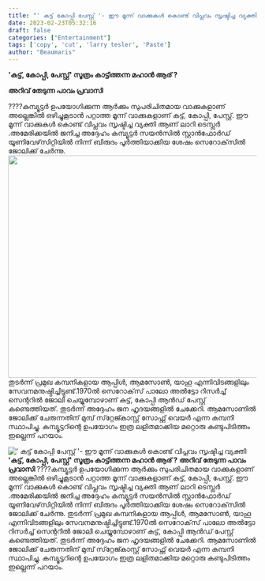 ```yaml
---
title: "' കട്ട് കോപ്പി പേസ്റ്റ് '- ഈ മൂന്ന് വാക്കുകള്‍ കൊണ്ട് വിപ്ലവം സൃഷ്ടിച്ച വ്യക്തി"
date: 2023-02-23T05:32:16
draft: false
categories: ["Entertainment"]
tags: ['copy', 'cut', 'larry tesler', 'Paste']
author: "Beaumaris"
---
```


<strong>'കട്ട്, കോപ്പി, പേസ്റ്റ്' സൂത്രം കാട്ടിത്തന്ന മഹാന്‍ ആര് ?</strong>

<strong>അറിവ് തേടുന്ന പാവം പ്രവാസി</strong>

????കമ്പ്യൂട്ടര്‍ ഉപയോഗിക്കുന്ന ആര്‍ക്കും സുപരിചിതമായ വാക്കുകളാണ് അല്ലെങ്കില്‍ ഒഴിച്ചുകൂടാന്‍ പറ്റാത്ത മൂന്ന് വാക്കുകളാണ് കട്ട്, കോപ്പി, പേസ്റ്റ്. ഈ മൂന്ന് വാക്കുകള്‍ കൊണ്ട് വിപ്ലവം സൃഷ്ടിച്ച വ്യക്തി ആണ് ലാറി ടെസ്ലര്‍ .അമേരിക്കയില്‍ ജനിച്ച അദ്ദേഹം കമ്പ്യൂട്ടര്‍ സയന്‍സില്‍ സ്റ്റാന്‍ഫോര്‍ഡ് യൂണിവേഴ്‌സിറ്റിയില്‍ നിന്ന് ബിരുദം പൂര്‍ത്തിയാക്കിയ ശേഷം സെറോക്‌സില്‍ ജോലിക്ക് ചേര്‍ന്നു. <img class="size-large wp-image-384879 aligncenter" src="https://cdn.boolokam.com/articles/2023/02/qeee-1-1024x576.jpg" alt="" width="800" height="450" />തുടര്‍ന്ന് പ്രമുഖ കമ്പനികളായ ആപ്പിള്‍, ആമസോണ്‍, യാഹൂ എന്നിവിടങ്ങളിലും സേവനമനുഷ്ഠിച്ചിട്ടുണ്ട്.1970ല്‍ സെറോക്‌സ് പാലോ അല്‍ട്ടോ റിസര്‍ച്ച് സെന്ററില്‍ ജോലി ചെയ്യുമ്പോഴാണ് കട്ട്, കോപ്പി ആന്‍ഡ് പേസ്റ്റ് കണ്ടെത്തിയത്. തുടര്‍ന്ന് അദ്ദേഹം ജന ഹൃദയങ്ങളില്‍ ചേക്കേറി. ആമസോണില്‍ ജോലിക്ക് ചേരുന്നതിന് മുമ്പ് സ്‌റ്റേജ്കാസ്റ്റ് സോഫ്റ്റ് വെയര്‍ എന്ന കമ്പനി സ്ഥാപിച്ചു. കമ്പ്യൂട്ടറിന്റെ ഉപയോഗം ഇത്ര ലളിതമാക്കിയ മറ്റൊരു കണ്ടുപിടിത്തം ഇല്ലെന്ന് പറയാം.


![' കട്ട് കോപ്പി പേസ്റ്റ് '- ഈ മൂന്ന് വാക്കുകള്‍ കൊണ്ട് വിപ്ലവം സൃഷ്ടിച്ച വ്യക്തി](https://cdn.boolokam.com/articles/2023/02/qeee-1-1024x576.jpg)**'കട്ട്, കോപ്പി, പേസ്റ്റ്' സൂത്രം കാട്ടിത്തന്ന മഹാന്‍ ആര് ?** **അറിവ് തേടുന്ന പാവം പ്രവാസി** ????കമ്പ്യൂട്ടര്‍ ഉപയോഗിക്കുന്ന ആര്‍ക്കും സുപരിചിതമായ വാക്കുകളാണ് അല്ലെങ്കില്‍ ഒഴിച്ചുകൂടാന്‍ പറ്റാത്ത മൂന്ന് വാക്കുകളാണ് കട്ട്, കോപ്പി, പേസ്റ്റ്. ഈ മൂന്ന് വാക്കുകള്‍ കൊണ്ട് വിപ്ലവം സൃഷ്ടിച്ച വ്യക്തി ആണ് ലാറി ടെസ്ലര്‍ .അമേരിക്കയില്‍ ജനിച്ച അദ്ദേഹം കമ്പ്യൂട്ടര്‍ സയന്‍സില്‍ സ്റ്റാന്‍ഫോര്‍ഡ് യൂണിവേഴ്‌സിറ്റിയില്‍ നിന്ന് ബിരുദം പൂര്‍ത്തിയാക്കിയ ശേഷം സെറോക്‌സില്‍ ജോലിക്ക് ചേര്‍ന്നു. തുടര്‍ന്ന് പ്രമുഖ കമ്പനികളായ ആപ്പിള്‍, ആമസോണ്‍, യാഹൂ എന്നിവിടങ്ങളിലും സേവനമനുഷ്ഠിച്ചിട്ടുണ്ട്.1970ല്‍ സെറോക്‌സ് പാലോ അല്‍ട്ടോ റിസര്‍ച്ച് സെന്ററില്‍ ജോലി ചെയ്യുമ്പോഴാണ് കട്ട്, കോപ്പി ആന്‍ഡ് പേസ്റ്റ് കണ്ടെത്തിയത്. തുടര്‍ന്ന് അദ്ദേഹം ജന ഹൃദയങ്ങളില്‍ ചേക്കേറി. ആമസോണില്‍ ജോലിക്ക് ചേരുന്നതിന് മുമ്പ് സ്‌റ്റേജ്കാസ്റ്റ് സോഫ്റ്റ് വെയര്‍ എന്ന കമ്പനി സ്ഥാപിച്ചു. കമ്പ്യൂട്ടറിന്റെ ഉപയോഗം ഇത്ര ലളിതമാക്കിയ മറ്റൊരു കണ്ടുപിടിത്തം ഇല്ലെന്ന് പറയാം.
